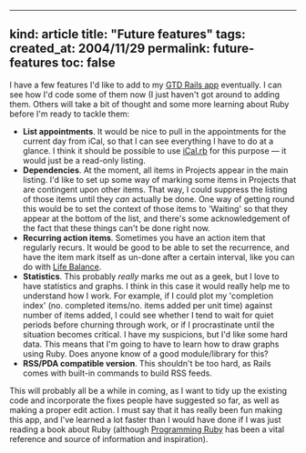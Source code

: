 -----
kind: article
title: "Future features"
tags:
created_at: 2004/11/29
permalink: future-features
toc: false
-----

<p>I have a few features I'd like to add to my <a href="http://www.rousette.org.uk/blog/archives/2004/11/28/rails-gtd-application/">GTD Rails app</a> eventually. I can see how I'd code some of them now (I just haven't got around to adding them. Others will take a bit of thought and some more learning about Ruby before I'm ready to tackle them:</p>

<ul>
<li><strong>List appointments</strong>. It would be nice to pull in the appointments for the current day from iCal, so that I can see everything I have to do at a glance. I think it should be possible to use <a href="http://www.infinitenil.com/developers/iCal.rb">iCal.rb</a> for this purpose &mdash; it would just be a read-only listing.</li>
<li><strong>Dependencies</strong>. At the moment, all items in Projects appear in the main listing. I'd like to set up some way of marking some items in Projects that are contingent upon other items. That way, I could suppress the listing of those items until they <em>can</em> actually be done. One way of getting round this would be to set the context of those items to 'Waiting' so that they appear at the bottom of the list, and there's some acknowledgement of the fact that these things can't be done right now.</li>
<li><strong>Recurring action items</strong>. Sometimes you have an action item that regularly recurs. It would be good to be able to set the recurrence, and have the item mark itself as un-done after a certain interval, like you can do with <a href="http://www.llamagraphics.com/index.html">Life Balance</a>.</li>
<li><strong>Statistics</strong>. This probably <em>really</em> marks me out as a geek, but I love to have statistics and graphs. I think in this case it would really help me to understand how I work. For example, if I could plot my 'completion index' (no. completed items/no. items added per unit time) against number of items added, I could see whether I tend to wait for quiet periods before churning through work, or if I procrastinate until the situation becomes critical. I have my suspicions, but I'd like some hard data. This means that I'm going to have to learn how to draw graphs using Ruby. Does anyone know of a good module/library for this?</li>
<li><strong>RSS/PDA compatible version</strong>. This shouldn't be too hard, as Rails comes with built-in commands to build RSS feeds.</li>
</ul>

<p>This will probably all be a while in coming, as I want to tidy up the existing code and incorporate the fixes people have suggested so far, as well as making a proper edit action. I must say that it has really been fun making this app, and I've learned a lot faster than I would have done if I was just reading a book about Ruby (although <a href="http://www.pragmaticprogrammer.com/titles/ruby/index.html">Programming Ruby</a> has been a vital reference and source of information and inspiration).</p>



